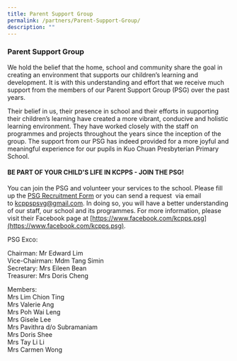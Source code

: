 ```yaml
---
title: Parent Support Group
permalink: /partners/Parent-Support-Group/
description: ""
---
```

### **Parent Support Group**

We hold the belief that the home, school and community share the goal in creating an environment that supports our children’s learning and development. It is with this understanding and effort that we receive much support from the members of our Parent Support Group (PSG) over the past years.

Their belief in us, their presence in school and their efforts in supporting their children’s learning have created a more vibrant, conducive and holistic learning environment. They have worked closely with the staff on programmes and projects throughout the years since the inception of the group. The support from our PSG has indeed provided for a more joyful and meaningful experience for our pupils in Kuo Chuan Presbyterian Primary School.

#### **BE PART OF YOUR CHILD'S LIFE IN KCPPS - JOIN THE PSG!**



You can join the PSG and volunteer your services to the school. Please fill up the [PSG Recruitment Form](http://gg.gg/KCPPS-PSG) or you can send a request  via email to [kcppspsvg@gmail.com](mailto:kcppspsvg@gmail.com). In doing so, you will have a better understanding of our staff, our school and its programmes. For more information, please visit their Facebook page at [https://www.facebook.com/kcpps.psg](https://www.facebook.com/kcpps.psg).

  

PSG Exco:

Chairman: Mr Edward Lim<br>
Vice-Chairman: Mdm Tang Simin<br>
Secretary: Mrs Eileen Bean<br>
Treasurer: Mrs Doris Cheng

  

Members:<br>
Mrs Lim Chion Ting<br>
Mrs Valerie Ang<br>
Mrs Poh Wai Leng<br>
Mrs Gisele Lee<br>
Mrs Pavithra d/o Subramaniam<br>
Mrs Doris Shee<br>
Mrs Tay Li Li<br>
Mrs Carmen Wong
